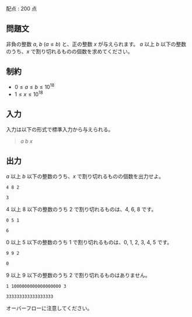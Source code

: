 配点 : $200$ 点

## 問題文

非負の整数 $a$, $b$ ($a \leq b$) と、正の整数 $x$ が与えられます。
$a$ 以上 $b$ 以下の整数のうち、$x$ で割り切れるものの個数を求めてください。

## 制約

- $0 \leq a \leq b \leq 10^{18}$
- $1 \leq x \leq 10^{18}$

## 入力

入力は以下の形式で標準入力から与えられる。

> $a$ $b$ $x$

## 出力

$a$ 以上 $b$ 以下の整数のうち、$x$ で割り切れるものの個数を出力せよ。

```input1
4 8 2
```

```output1
3
```

$4$ 以上 $8$ 以下の整数のうち $2$ で割り切れるものは、$4$, $6$, $8$ です。

```input2
0 5 1
```

```output2
6
```

$0$ 以上 $5$ 以下の整数のうち $1$ で割り切れるものは、$0$, $1$, $2$, $3$, $4$, $5$ です。

```input3
9 9 2
```

```output3
0
```

$9$ 以上 $9$ 以下の整数のうち $2$ で割り切れるものはありません。

```input4
1 1000000000000000000 3
```

```output4
333333333333333333
```

オーバーフローに注意してください。